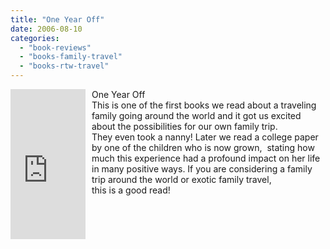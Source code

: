 ```yaml
---
title: "One Year Off"
date: 2006-08-10
categories: 
  - "book-reviews"
  - "books-family-travel"
  - "books-rtw-travel"
---
```


<iframe scrolling="no" frameborder="0" marginheight="0" marginwidth="0" src="http://rcm.amazon.com/e/cm?t=soultravelers-20&o=1&p=8&l=as1&asins=1885211651&fc1=000000&IS2=1&lt1=_blank&lc1=0000FF&bc1=000000&bg1=FFFFFF&f=ifr" style="width: 120px; height: 240px; margin-right: 10px; float: left; margin-bottom: 20px;"></iframe>

One Year Off  
This is one of the first books we read about a traveling  
family going around the world and it got us excited  
about the possibilities for our own family trip.  
They even took a nanny! Later we read a college paper  
by one of the children who is now grown,  stating how  
much this experience had a profound impact on her life  
in many positive ways. If you are considering a family  
trip around the world or exotic family travel,  
this is a good read!
